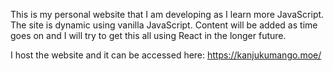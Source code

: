 This is my personal website that I am developing as I learn more JavaScript.
The site is dynamic using vanilla JavaScript.
Content will be added as time goes on and I will try to get this all using React in the longer future.

I host the website and it can be accessed here: https://kanjukumango.moe/
